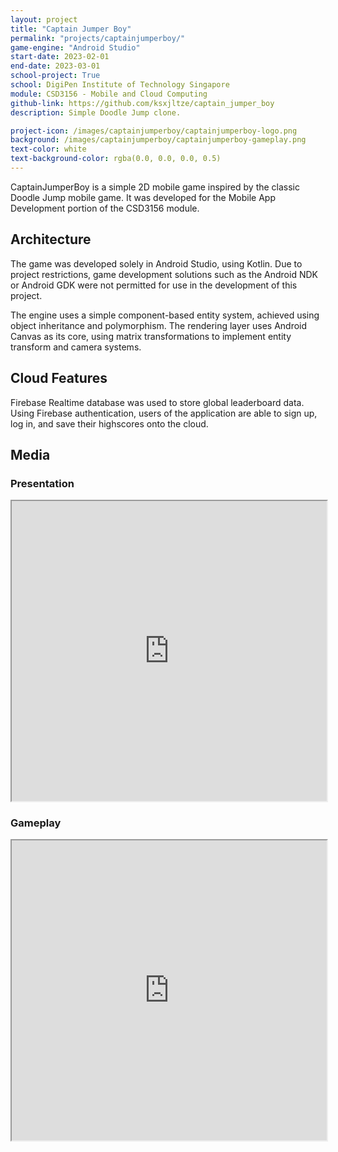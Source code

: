 ```yaml
---
layout: project
title: "Captain Jumper Boy"
permalink: "projects/captainjumperboy/"
game-engine: "Android Studio"
start-date: 2023-02-01
end-date: 2023-03-01
school-project: True
school: DigiPen Institute of Technology Singapore
module: CSD3156 - Mobile and Cloud Computing 
github-link: https://github.com/ksxjltze/captain_jumper_boy
description: Simple Doodle Jump clone.

project-icon: /images/captainjumperboy/captainjumperboy-logo.png
background: /images/captainjumperboy/captainjumperboy-gameplay.png
text-color: white
text-background-color: rgba(0.0, 0.0, 0.0, 0.5)
---
```


CaptainJumperBoy is a simple 2D mobile game inspired by the classic Doodle Jump mobile game.
It was developed for the Mobile App Development portion of the CSD3156 module.

## Architecture
The game was developed solely in Android Studio, using Kotlin.
Due to project restrictions, game development solutions such as the Android NDK or Android GDK were not permitted for use in the development of this project.<br>

The engine uses a simple component-based entity system, achieved using object inheritance and polymorphism.
The rendering layer uses Android Canvas as its core, using matrix transformations to implement entity transform and camera systems.

## Cloud Features
Firebase Realtime database was used to store global leaderboard data. 
Using Firebase authentication, users of the application are able to sign up, log in, and save their highscores onto the cloud.

## Media

### Presentation
<iframe src="https://drive.google.com/file/d/127-aCRGw0gI-yyn3SyQKWkeVlIlS-4Rc/preview" width="100%" height="480em" allow="autoplay" allowfullscreen="allowfullscreen"></iframe>

### Gameplay
<iframe src="https://drive.google.com/file/d/1kHi_ut2HEbvpUdRwsUdL6lzstrGT3kgg/preview" width="100%" height="480em" allow="autoplay" allowfullscreen="allowfullscreen"></iframe>
